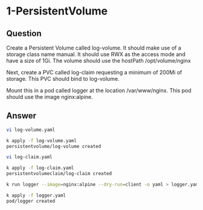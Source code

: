 # 1-PersistentVolume

## Question

Create a Persistent Volume called log-volume.
It should make use of a storage class name manual.
It should use RWX as the access mode and have a size of 1Gi.
The volume should use the hostPath /opt/volume/nginx

Next, create a PVC called log-claim requesting a minimum of 200Mi of storage.
This PVC should bind to log-volume.

Mount this in a pod called logger at the location /var/www/nginx.
This pod should use the image nginx:alpine.

## Answer

```bash
vi log-volume.yaml

k apply -f log-volume.yaml
persistentvolume/log-volume created

vi log-claim.yaml

k apply -f log-claim.yaml
persistentvolumeclaim/log-claim created

k run logger --image=nginx:alpine --dry-run=client -o yaml > logger.yaml

k apply -f logger.yaml
pod/logger created
```
